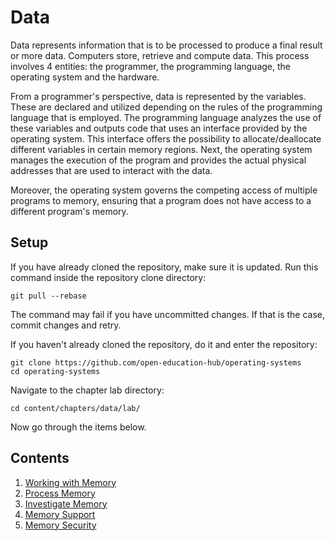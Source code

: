 # Data

Data represents information that is to be processed to produce a final result or more data.
Computers store, retrieve and compute data.
This process involves 4 entities: the programmer, the programming language, the operating system and the hardware.

From a programmer's perspective, data is represented by the variables.
These are declared and utilized depending on the rules of the programming language that is employed.
The programming language analyzes the use of these variables and outputs code that uses an interface provided by the operating system.
This interface offers the possibility to allocate/deallocate different variables in certain memory regions.
Next, the operating system manages the execution of the program and provides the actual physical addresses that are used to interact with the data.

Moreover, the operating system governs the competing access of multiple programs to memory, ensuring that a program does not have access to a different program's memory.

## Setup

If you have already cloned the repository, make sure it is updated.
Run this command inside the repository clone directory:

```console
git pull --rebase
```

The command may fail if you have uncommitted changes.
If that is the case, commit changes and retry.

If you haven't already cloned the repository, do it and enter the repository:

```console
git clone https://github.com/open-education-hub/operating-systems
cd operating-systems
```

Navigate to the chapter lab directory:

```console
cd content/chapters/data/lab/
```

Now go through the items below.

## Contents

1. [Working with Memory](working-memory.md)
1. [Process Memory](process-memory.md)
1. [Investigate Memory](investigate-memory.md)
1. [Memory Support](memory-support.md)
1. [Memory Security](memory-security.md)
